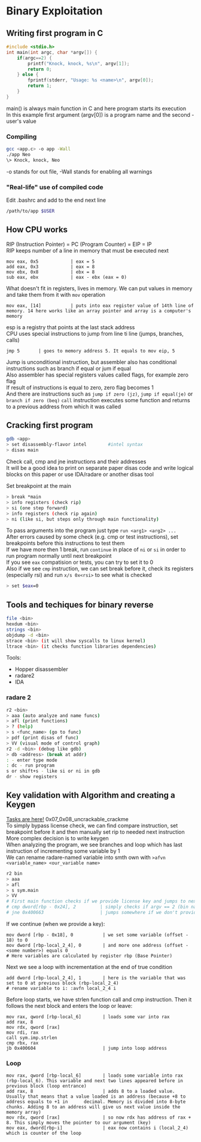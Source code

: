 # Binary Exploitation

## Writing first program in C

```c
#include <stdio.h>
int main(int argc, char *argv[]) {
    if(argc==2) {
        printf("Knock, knock, %s\n", argv[1]);
        return 0;
    } else {
        fprintf(stderr, "Usage: %s <name>\n", argv[0]);
        return 1;
    }
}
```

main() is always main function in C and here program starts its execution  
In this example first argument (argv[0]) is a program name and the second - user's value

### Compiling

```bash
gcc <app.c> -o app -Wall
./app Neo
\> Knock, knock, Neo
```

-o stands for out file, -Wall stands for enabling all warnings  

### "Real-life" use of compiled code

Edit .bashrc and add to the end next line

```bash
/path/to/app $USER
```

## How CPU works

RIP (Instruction Pointer) = PC (Program Counter) = EIP = IP  
RIP keeps number of a line in memory that must be executed next

```assembler
mov eax, 0x5            | eax = 5
add eax, 0x3            | eax = 8
mov ebx, 0x8            | ebx = 8
sub eax, ebx            | eax - ebx (eax = 0)
```

What doesn't fit in registers, lives in memory. We can put values in memory and take them from it with `mov` operation

```assembler
mov eax, [14]           | puts into eax register value of 14th line of memory. 14 here works like an array pointer and array is a computer's memory
```

esp is a registry that points at the last stack address  
CPU uses special instructions to jump from line ti line (jumps, branches, calls)

```assembler
jmp 5       | goes to memory address 5. It equals to mov eip, 5 
```

Jump is unconditional instruction, but assembler also has conditional instructions such as branch if equal or jum if equal  
Also assembler has special registers values called flags, for example zero flag  
If result of instructions is equal to zero, zero flag becomes 1  
And there are instructions such as `jump if zero (jz)`, `jump if equal(je)` or `branch if zero (beq)`
`call` instruction executes some function and returns to a previous address from which it was called

## Cracking first program

```bash
gdb <app>
> set disassembly-flavor intel        #intel syntax
> disas main
```

Check call, cmp and jne instructions and their addresses  
It will be a good idea to print on separate paper disas code and write logical blocks on this paper or use IDA/radare or another disas tool  

Set breakpoint at the main

```bash
> break *main
> info registers (check rip)
> si (one step forward)
> info registers (check rip again) 
> ni (like si, but steps only through main functionality)
```

To pass arguments into the program just type `run <arg1> <arg2> ...`  
After errors caused by some check (e.g. cmp or test instructions), set breakpoints before this instructions to test them  
If we have more then 1 break, run `continue` in place of `ni` or `si` in order to run program normally until next breakpoint  
If you see `eax` compatision or tests, you can try to set it to 0  
Also if we see `cmp` instruction, we can set break before it, check its registers (especially rsi) and run `x/s 0x<rsi>` to see what is checked  

```bash
> set $eax=0
```

## Tools and techiques for binary reverse

```bash
file <bin>
hexdum <bin>
strings <bin>
objdump -d <bin>
strace <bin> (it will show syscalls to linux kernel)
ltrace <bin> (it checks function libraries dependencies)
```

Tools:

* Hopper disassembler  
* radare2
* IDA

### radare 2

```bash
r2 <bin>
> aaa (auto analyze and name funcs)
> afl (print functions)
> ? (help)
> s <func_name> (go to func)
> pdf (print disas of func)
> VV (visual mode of control graph)
r2 -d <bin> (debug like gdb)
> db <address> (break at addr)
: - enter type mode
: dc - run program
s or shift+s - like si or ni in gdb 
dr - show registers
```

## Key validation with Algorithm and creating a Keygen
[Tasks are here!](https://github.com/LiveOverflow/liveoverflow_youtube/tree/master)
0x07_0x08_uncrackable_crackme  
To simply bypass license check, we can find compare instruction, set breakpoint before it and then manually set rip to needed next instruction  
More complex decision is to write keygen  
When analyzing the program, we see branches and loop which has last instruction of incrementing some variable by 1  
We can rename radare-named variable into smth own with `>afvn <variable_name> <our_variable name>`

```bash
r2 bin
> aaa
> afl
> s sym.main
> VV
# First main function checks if we provide license key and jumps to next checks if false:
# cmp dword[rbp - 0x24], 2         | simply checks if argv == 2 (bin name and 1 arg(key))
# jne 0x400663                     | jumps somewhere if we don't provide key
```

If we continue (when we provide a key):

```assembler
mov dword [rbp - 0x18], 0           | we set some variable (offset - 18) to 0
mov dword [rbp-local_2_4], 0        | and more one address (offset - <some number>) equals 0 
# Here variables are calculated by register rbp (Base Pointer)
```

Next we see a loop with incrementation at the end of true condition

```assembler
add dword [rbp-local_2_4], 1        | here is the variable that was set to 0 at previous block (rbp-local_2_4)
# rename variable to i: :avfn local_2_4 i
```

Before loop starts, we have strlen function call and cmp instruction. Then it follows the next block and enters the loop or leave:

```assembler
mov rax, qword [rbp-local_6]        | loads some var into rax
add rax, 8
mov rdx, qword [rax]
mov rdi, rax
call sym.imp.strlen
cmp rbx, rax
jb 0x400604                         | jump into loop address
```

### Loop

```assembler
mov rax, qword [rbp-local_6]        | loads some variable into rax (rbp-local_6). This variable and next two lines appeared before in previous block (loop entrance)
add rax, 8                          | adds 8 to a loaded value. Usually that means that a value loaded is an address (because +8 to address equals to +1 in      decimal. Memory is divided into 8-byte chunks. Adding 8 to an address will give us next value inside the memory array)
mov rdx, qword [rax]                | so now rdx has address of rax + 8. This simply moves the pointer to our argument (key)     
mov eax, dword[rbp-i]               | eax now contains i (local_2_4) which is counter of the loop     
```